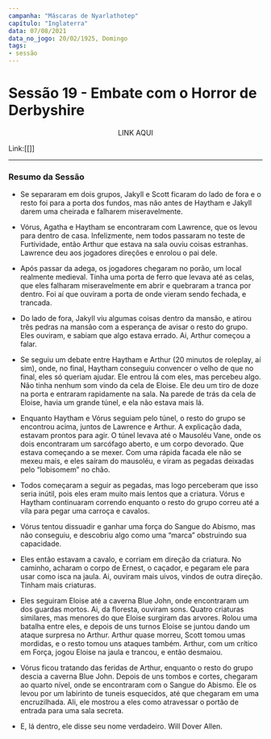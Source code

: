 ```yaml
---
campanha: "Máscaras de Nyarlathotep"
capítulo: "Inglaterra"
data: 07/08/2021
data_no_jogo: 20/02/1925, Domingo
tags: 
- sessão
---
```

# Sessão 19 - Embate com o Horror de Derbyshire

<div align="center">LINK AQUI</div>

Link:[[]]

---
### Resumo da Sessão
- Se separaram em dois grupos, Jakyll e Scott ficaram do lado de fora e o resto foi para a porta dos fundos, mas não antes de Haytham e Jakyll darem uma cheirada e falharem miseravelmente.

- Vórus, Agatha e Haytham se encontraram com Lawrence, que os levou para dentro de casa. Infelizmente, nem todos passaram no teste de Furtividade, então Arthur que estava na sala ouviu coisas estranhas. Lawrence deu aos jogadores direções e enrolou o pai dele.

- Após passar da adega, os jogadores chegaram no porão, um local realmente medieval. Tinha uma porta de ferro que levava até as celas, que eles falharam miseravelmente em abrir e quebraram a tranca por dentro. Foi aí que ouviram a porta de onde vieram sendo fechada, e trancada.

- Do lado de fora, Jakyll viu algumas coisas dentro da mansão, e atirou três pedras na mansão com a esperança de avisar o resto do grupo. Eles ouviram, e sabiam que algo estava errado. Ai, Arthur começou a falar.

- Se seguiu um debate entre Haytham e Arthur (20 minutos de roleplay, aí sim), onde, no final, Haytham conseguiu convencer o velho de que no final, eles só queriam ajudar. Ele entrou lá com eles, mas percebeu algo. Não tinha nenhum som vindo da cela de Eloise. Ele deu um tiro de doze na porta e entraram rapidamente na sala. Na parede de trás da cela de Eloise, havia um grande túnel, e ela não estava mais lá.

- Enquanto Haytham e Vórus seguiam pelo túnel, o resto do grupo se encontrou acima, juntos de Lawrence e Arthur. A explicação dada, estavam prontos para agir. O túnel levava até o Mausoléu Vane, onde os dois encontraram um sarcófago aberto, e um corpo devorado. Que estava começando a se mexer. Com uma rápida facada ele não se mexeu mais, e eles saíram do mausoléu, e viram as pegadas deixadas pelo “lobisomem” no chão.

- Todos começaram a seguir as pegadas, mas logo perceberam que isso seria inútil, pois eles eram muito mais lentos que a criatura. Vórus e Haytham continuaram correndo enquanto o resto do grupo correu até a vila para pegar uma carroça e cavalos.

- Vórus tentou dissuadir e ganhar uma força do Sangue do Abismo, mas não conseguiu, e descobriu algo como uma “marca” obstruindo sua capacidade.

- Eles então estavam a cavalo, e corriam em direção da criatura. No caminho, acharam o corpo de Ernest, o caçador, e pegaram ele para usar como isca na jaula. Ai, ouviram mais uivos, vindos de outra direção. Tinham mais criaturas.

- Eles seguiram Eloise até a caverna Blue John, onde encontraram um dos guardas mortos. Ai, da floresta, ouviram sons. Quatro criaturas similares, mas menores do que Eloise surgiram das arvores. Rolou uma batalha entre eles, e depois de uns turnos Eloise se juntou dando um ataque surpresa no Arthur. Arthur quase morreu, Scott tomou umas mordidas, e o resto tomou uns ataques também. Arthur, com um crítico em Força, jogou Eloise na jaula e trancou, e então desmaiou.

- Vórus ficou tratando das feridas de Arthur, enquanto o resto do grupo descia a caverna Blue John. Depois de uns tombos e cortes, chegaram ao quarto nível, onde se encontraram com o Sangue do Abismo. Ele os levou por um labirinto de tuneis esquecidos, até que chegaram em uma encruzilhada. Ali, ele mostrou a eles como atravessar o portão de entrada para uma sala secreta.

- E, lá dentro, ele disse seu nome verdadeiro. Will Dover Allen.


